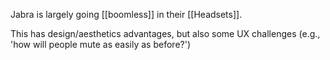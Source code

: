 Jabra is largely going [[boomless]] in their [[Headsets]].

This has design/aesthetics advantages, but also some UX challenges (e.g., 'how will people mute as easily as before?')